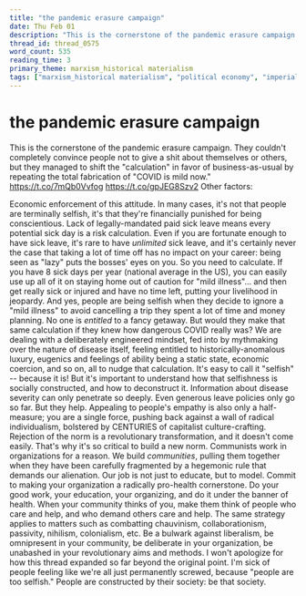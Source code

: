 ```yaml
---
title: "the pandemic erasure campaign"
date: Thu Feb 01
description: "This is the cornerstone of the pandemic erasure campaign."
thread_id: thread_0575
word_count: 535
reading_time: 3
primary_theme: marxism_historical materialism
tags: ["marxism_historical materialism", "political economy", "imperialism_colonialism", "cultural criticism", "covid_public health politics", "organizational theory"]
---
```


# the pandemic erasure campaign

This is the cornerstone of the pandemic erasure campaign. They couldn't completely convince people not to give a shit about themselves or others, but they managed to shift the "calculation" in favor of business-as-usual by repeating the total fabrication of "COVID is mild now." https://t.co/7mQb0Vvfog https://t.co/gpJEG8Szv2 Other factors:

Economic enforcement of this attitude. In many cases, it's not that people are terminally selfish, it's that they're financially punished for being conscientious. Lack of legally-mandated paid sick leave means every potential sick day is a risk calculation. Even if you are fortunate enough to have sick leave, it's rare to have *unlimited* sick leave, and it's certainly never the case that taking a lot of time off has no impact on your career: being seen as "lazy" puts the bosses' eyes on you. So you need to calculate. If you have 8 sick days per year (national average in the US), you can easily use up all of it on staying home out of caution for "mild illness"... and then get really sick or injured and have no time left, putting your livelihood in jeopardy. And yes, people are being selfish when they decide to ignore a "mild illness" to avoid cancelling a trip they spent a lot of time and money planning. No one is *entitled* to a fancy getaway. But would they make that same calculation if they knew how dangerous COVID really was? We are dealing with a deliberately engineered mindset, fed into by mythmaking over the nature of disease itself, feeling entitled to historically-anomalous luxury, eugenics and feelings of ability being a static state, economic coercion, and so on, all to nudge that calculation. It's easy to call it "selfish" -- because it is! But it's important to understand how that selfishness is socially constructed, and how to deconstruct it. Information about disease severity can only penetrate so deeply. Even generous leave policies only go so far. But they help. Appealing to people's empathy is also only a half-measure; you are a single force, pushing back against a wall of radical individualism, bolstered by CENTURIES of capitalist culture-crafting. Rejection of the norm is a revolutionary transformation, and it doesn't come easily. That's why it's so critical to build a new norm. Communists work in organizations for a reason. We build *communities*, pulling them together when they have been carefully fragmented by a hegemonic rule that demands our alienation. Our job is not just to educate, but to model. Commit to making your organization a radically pro-health cornerstone. Do your good work, your education, your organizing, and do it under the banner of health. When your community thinks of you, make them think of people who care and help, and who demand others care and help. The same strategy applies to matters such as combatting chauvinism, collaborationism, passivity, nihilism, colonialism, etc. Be a bulwark against liberalism, be omnipresent in your community, be deliberate in your organization, be unabashed in your revolutionary aims and methods. I won't apologize for how this thread expanded so far beyond the original point. I'm sick of people feeling like we're all just permanently screwed, because "people are too selfish." People are constructed by their society: be that society.